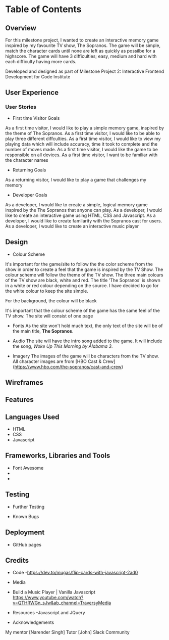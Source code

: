 # Table of Contents

## Overview

For this milestone project, I wanted to create an interactive memory game inspired by my favourite TV show, The Sopranos.
The game will be simple, match the character cards until none are left as quickly as possilbe for a highscore. The game will have 3 difficulties; easy, medium and hard with each difficulty having more cards.


Developed and designed as part of Milestone Project 2: Interactive Frontend Development for Code Institute

## User Experience

### User Stories

- First time Visitor Goals

As a first time visitor, I would like to play a simple memory game, inspired by the theme of The Sopranos.
As a first time visitor, I would like to be able to play three different diffculties.
As a first time visitor, I would like to view my playing data which will include accuracy, time it took to complete and the number of moves made.
As a first time visitor, I would like the game to be responsible on all devices. 
As a first time visitor, I want to be familiar with the character names

- Returning Goals

As a returning visitor, I would like to play a game that challenges my memory 

- Developer Goals

As a developer, I would like to create a simple, logical memory game inspired by the The Sopranos that anyone can play.
As a developer, I would like to create an interactive game using HTML, CSS and Javascript.
As a developer, I would like to create famliarity with the Sopranos cast for users.
As a developer, I would like to create an interactive music player 

## Design 
 - Colour Scheme

 It's important for the game/site to follow the the color scheme from the show in order to create a feel that the game is inspired by the TV Show.
 The colour scheme will follow the theme of the TV show. The three main colours of the TV show are black, white and red. The title 'The Sopranos' is shown in a white or red colour depending on the source. I have decided to go for the white colour to keep the site simple. 

 For the background, the colour will be black 
 
 It's important that the colour scheme of the game has the same feel of the TV show. The site will consist of one page


- Fonts
As the site won't hold much text, the only text of the site will be of the main title, **The Sopranos**.

- Audio 
The site will have the intro song added to the game. 
It will include the song, *Woke Up This Morning by Alabama 3*.


- Imagery
The images of the game will be characters from the TV show. 
All character images are from [HBO Cast & Crew] (https://www.hbo.com/the-sopranos/cast-and-crew)


## Wireframes

## Features

## Languages Used 

+ HTML
+ CSS
+ Javascript

## Frameworks, Libraries and Tools

- Font Awesome
-  
-  

## Testing

+ Further Testing

+ Known Bugs

## Deployment

- GitHub pages

## Credits

+ Code
-https://dev.to/mugas/flip-cards-with-javascript-2ad0

+ Media
- Build a Music Player | Vanilla Javascript https://www.youtube.com/watch?v=QTHRWGn_sJw&ab_channel=TraversyMedia

+ Resources
-Javascript and JQuery

+ Acknowledgements

My mentor [Narender Singh]
Tutor [John]
Slack Community 


